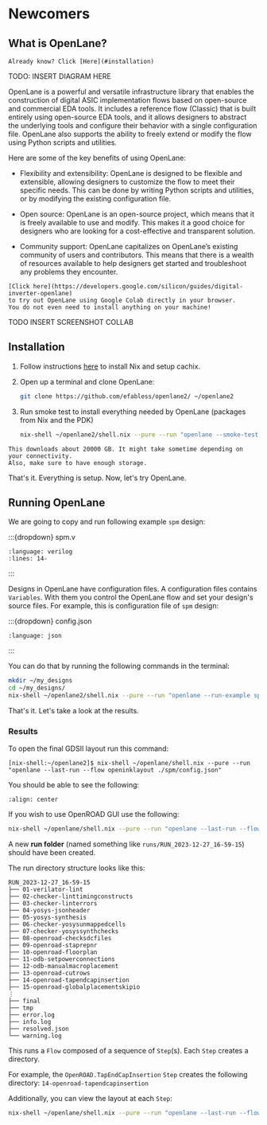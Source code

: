 # Newcomers

## What is OpenLane?

```{note}
Already know? Click [Here](#installation)
```

TODO: INSERT DIAGRAM HERE

OpenLane is a powerful and versatile infrastructure library that enables the
construction of digital ASIC implementation flows based on open-source and
commercial EDA tools. It includes a reference flow (Classic) that is built
entirely using open-source EDA tools, and it allows designers to abstract the
underlying tools and configure their behavior with a single configuration file.
OpenLane also supports the ability to freely extend or modify the flow using
Python scripts and utilities.

Here are some of the key benefits of using OpenLane:

- Flexibility and extensibility: OpenLane is designed to be flexible and
  extensible, allowing designers to customize the flow to meet their specific
  needs. This can be done by writing Python scripts and utilities, or by
  modifying the existing configuration file.

- Open source: OpenLane is an open-source project, which means that it is freely
  available to use and modify. This makes it a good choice for designers who are
  looking for a cost-effective and transparent solution.

- Community support: OpenLane capitalizes on OpenLane’s existing community of
  users and contributors. This means that there is a wealth of resources
  available to help designers get started and troubleshoot any problems they
  encounter.

```{note}
[Click here](https://developers.google.com/silicon/guides/digital-inverter-openlane)
to try out OpenLane using Google Colab directly in your browser.
You do not even need to install anything on your machine!
```

TODO INSERT SCREENSHOT COLLAB

## Installation

1. Follow instructions [here](https://app.cachix.org/cache/openlane) to install
   Nix and setup cachix.

2. Open up a terminal and clone OpenLane:

   ```bash
   git clone https://github.com/efabless/openlane2/ ~/openlane2
   ```

3. Run smoke test to install everything needed by OpenLane (packages from Nix
   and the PDK)
   ```bash
   nix-shell ~/openlane2/shell.nix --pure --run "openlane --smoke-test"
   ```

```{note}
This downloads about 20000 GB. It might take sometime depending on your connectivity.
Also, make sure to have enough storage.
```

That's it. Everything is setup. Now, let's try OpenLane.

## Running OpenLane

We are going to copy and run following example `spm` design:

:::{dropdown} spm.v

```{literalinclude} ../../../openlane/examples/spm/src/spm.v
:language: verilog
:lines: 14-
```

:::

Designs in OpenLane have configuration files. A configuration files contains
`Variables`. With them you control the OpenLane flow and set your design's
source files. For example, this is configuration file of `spm` design:

:::{dropdown} config.json

```{literalinclude} ../../../openlane/examples/spm/config.json
:language: json
```

:::

You can do that by running the following commands in the terminal:

```bash
mkdir ~/my_designs
cd ~/my_designs/
nix-shell ~/openlane2/shell.nix --pure --run "openlane --run-example spm"
```

That's it. Let's take a look at the results.

### Results

To open the final GDSII layout run this command:

```console
[nix-shell:~/openlane2]$ nix-shell ~/openlane/shell.nix --pure --run "openlane --last-run --flow openinklayout ./spm/config.json"
```

You should be able to see the following:

```{image} ./spm-gds.png
:align: center
```

If you wish to use OpenROAD GUI use the following:

```bash
nix-shell ~/openlane/shell.nix --pure --run "openlane --last-run --flow openinopenroad ./spm/config.json"
```

A new **run folder** (named something like `runs/RUN_2023-12-27_16-59-15`)
should have been created.

The run directory structure looks like this:

```
RUN_2023-12-27_16-59-15
├── 01-verilator-lint
├── 02-checker-linttimingconstructs
├── 03-checker-linterrors
├── 04-yosys-jsonheader
├── 05-yosys-synthesis
├── 06-checker-yosysunmappedcells
├── 07-checker-yosyssynthchecks
├── 08-openroad-checksdcfiles
├── 09-openroad-staprepnr
├── 10-openroad-floorplan
├── 11-odb-setpowerconnections
├── 12-odb-manualmacroplacement
├── 13-openroad-cutrows
├── 14-openroad-tapendcapinsertion
├── 15-openroad-globalplacementskipio
⋮
├── final
├── tmp
├── error.log
├── info.log
├── resolved.json
└── warning.log
```

This runs a `Flow` composed of a sequence of `Step`(s). Each `Step` creates a
directory.

For example, the `OpenROAD.TapEndCapInsertion` `Step` creates the following
directory: `14-openroad-tapendcapinsertion`

Additionally, you can view the layout at each `Step`:

```bash
nix-shell ~/openlane/shell.nix --pure --run "openlane --last-run --flow openinklayout ~/my_designs/spm/config.json --with-initial-state ~/my_designs/spm/runs/RUN_2023-12-27_16-59-15/14-openroad-tapendcapinsertion/state_out.json"
```
